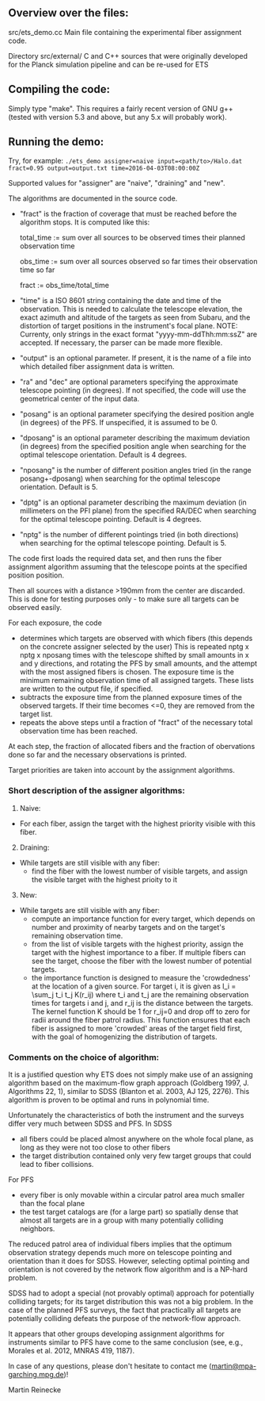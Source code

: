 ## Overview over the files:

src/ets_demo.cc
Main file containing the experimental fiber assignment code.

Directory src/external/
C and C++ sources that were originally developed for the Planck simulation
pipeline and can be re-used for ETS

## Compiling the code:

Simply type "make". This requires a fairly recent version of GNU g++ (tested
with version 5.3 and above, but any 5.x will probably work).

## Running the demo:

Try, for example:
`./ets_demo assigner=naive input=<path/to>/Halo.dat fract=0.95 output=output.txt time=2016-04-03T08:00:00Z`

Supported values for "assigner" are "naive", "draining" and "new".

The algorithms are documented in the source code.

- "fract" is the fraction of coverage that must be reached before the algorithm
stops. It is computed like this:

  total_time := sum over all sources to be observed times their planned
                observation time

  obs_time   := sum over all sources observed so far times their observation time
                so far

  fract := obs_time/total_time

- "time" is a ISO 8601 string containing the date and time of the observation.
  This is needed to calculate the telescope elevation, the exact azimuth and altitude
  of the targets as seen from Subaru, and the distortion of target positions in the
  instrument's focal plane.
  NOTE: Currenty, only strings in the exact format "yyyy-mm-ddThh:mm:ssZ" are
  accepted. If necessary, the parser can be made more flexible.

- "output" is an optional parameter. If present, it is the name of a file into
which detailed fiber assignment data is written.

- "ra" and "dec" are optional parameters specifying the approximate telescope
pointing (in degrees). If not specified, the code will use the geometrical
center of the input data.

- "posang" is an optional parameter specifying the desired position angle (in
degrees) of the PFS. If unspecified, it is assumed to be 0.

- "dposang" is an optional parameter describing the maximum deviation (in degrees)
from the specified position angle when searching for the optimal telescope
orientation. Default is 4 degrees.

- "nposang" is the number of different position angles tried (in the range
posang+-dposang) when searching for the optimal telescope orientation.
Default is 5.

- "dptg" is an optional parameter describing the maximum deviation (in millimeters
on the PFI plane) from the specified RA/DEC when searching for the optimal
telescope pointing. Default is 4 degrees.

- "nptg" is the number of different pointings tried (in both directions)
when searching for the optimal telescope pointing. Default is 5.

The code first loads the required data set, and then runs the fiber assignment
algorithm assuming that the telescope points at the specified position
position.

Then all sources with a distance >190mm from the center are discarded. This is
done for testing purposes only - to make sure all targets can be observed
easily.

For each exposure, the code
- determines which targets are observed with which fibers
  (this depends on the concrete assigner selected by the user)
  This is repeated nptg x nptg x nposang times with the telescope shifted by small amounts in
  x and y directions, and rotating the PFS by small amounts, and the attempt
  with the most assigned fibers is chosen.
  The exposure time is the minimum remaining observation time of all assigned
  targets.
  These lists are written to the output file, if specified.
- subtracts the exposure time from the planned exposure times of the observed
  targets. If their time becomes <=0, they are removed from the target list.
- repeats the above steps until a fraction of "fract" of the necessary total
  observation time has been reached.

At each step, the fraction of allocated fibers and the fraction of obervations
done so far and the necessary observations is printed.

Target priorities are taken into account by the assignment algorithms.

### Short description of the assigner algorithms:

1. Naive:
  - For each fiber, assign the target with the highest priority visible with this
    fiber.

2. Draining:
  - While targets are still visible with any fiber:
    - find the fiber with the lowest number of visible targets, and assign the
      visible target with the highest prioity to it

3. New:
  - While targets are still visible with any fiber:
    - compute an importance function for every target, which depends on number and
      proximity of nearby targets and on the target's remaining observation time.
    - from the list of visible targets with the highest priority, assign the target
      with the highest importance to a fiber. If multiple fibers can see the target,
      choose the fiber with the lowest number of potential targets.
    - the importance function is designed to measure the 'crowdedness' at the
      location of a given source. For target i, it is given as
      I_i = \sum_j t_i t_j K(r_ij)
      where t_i and t_j are the remaining observation times for targets i and j, and
      r_ij is the distance between the targets. The kernel function K should be 1 for
      r_ij=0 and drop off to zero for radii around the fiber patrol radius.
      This function ensures that each fiber is assigned to more 'crowded' areas of the
      target field first, with the goal of homogenizing the distribution of targets.

### Comments on the choice of algorithm:

It is a justified question why ETS does not simply make use of an assigning
algorithm based on the maximum-flow graph approach (Goldberg 1997, J. Algorithms
22, 1), similar to SDSS (Blanton et al. 2003, AJ 125, 2276). This algorithm is
proven to be optimal and runs in polynomial time.

Unfortunately the characteristics of both the instrument and the surveys differ
very much between SDSS and PFS. In SDSS
- all fibers could be placed almost anywhere on the whole focal plane, as long
  as they were not too close to other fibers
- the target distribution contained only very few target groups that could lead
  to fiber collisions.

For PFS
- every fiber is only movable within a circular patrol area much smaller than
  the focal plane
- the test target catalogs are (for a large part) so spatially dense that almost
  all targets are in a group with many potentially colliding neighbors.

The reduced patrol area of individual fibers implies that the optimum
observation strategy depends much more on telescope pointing and orientation
than it does for SDSS. However, selecting optimal pointing and orientation is
not covered by the network flow algorithm and is a NP-hard problem.

SDSS had to adopt a special (not provably optimal) approach for potentially
colliding targets; for its target distribution this was not a big problem. In
the case of the planned PFS surveys, the fact that practically all targets are
potentially colliding defeats the purpose of the network-flow approach.

It appears that other groups developing assignment algorithms for instruments
similar to PFS have come to the same conclusion (see, e.g., Morales et al. 2012,
MNRAS 419, 1187).


In case of any questions, please don't hesitate to contact me
(martin@mpa-garching.mpg.de)!

Martin Reinecke
